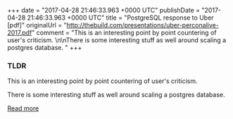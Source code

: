 +++
date = "2017-04-28 21:46:33.963 +0000 UTC"
publishDate = "2017-04-28 21:46:33.963 +0000 UTC"
title = "PostgreSQL response to Uber [pdf]"
originalUrl = "http://thebuild.com/presentations/uber-perconalive-2017.pdf"
comment = "This is an interesting point by point countering of user's criticism. \n\nThere is some interesting stuff as well around scaling a postgres database. "
+++

### TLDR

This is an interesting point by point countering of user's criticism.

There is some interesting stuff as well around scaling a postgres database.

[Read more](http://thebuild.com/presentations/uber-perconalive-2017.pdf)
